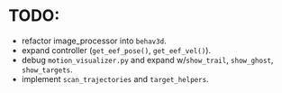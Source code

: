 # TODO:

- refactor image_processor into `behav3d`.
- expand controller (`get_eef_pose()`, `get_eef_vel()`).
- debug `motion_visualizer.py` and expand w/`show_trail`, `show_ghost`, `show_targets`.
- implement `scan_trajectories` and `target_helpers`.
